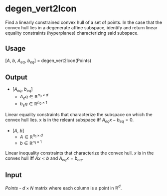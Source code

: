 # degen_vert2lcon
 
Find a linearly constrained convex hull of a set of points.
In the case that the convex hull lies in a degenerate affine subspace, identify and return linear equality constraints (hyperplanes) characterizing said subspace.

## Usage

[$A$, $b$, $A_{eq}$, $b_{eq}$] = degen_vert2lcon(Points)

## Output

- [$A_{eq}$, $b_{eq}$]
    - $A_eq \in \mathbb{R}^{n_0 \times d}$
    - $b_eq \in \mathbb{R}^{n_0 \times 1}$

Linear equality constraints that characterize the subspace on which the convex hull lies. x is in the releant subspace iff $A_{eq}x - b_{eq} = 0$.

- [$A$, $b$]
    - $A \in \mathbb{R}^{n_1 \times d}$
    - $b \in \mathbb{R}^{n_1 \times 1}$

Linear inequality constraints that characterize the convex hull. $x$ is in the convex hull iff $Ax < b$ and $A_{eq} x = b_{eq}$.

## Input

$Points$ - $d \times N$ matrix where each column is a point in $\mathbb{R}^d$.